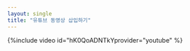 ```yaml
--- 
layout: single 
title: "유튜브 동영상 삽입하기" 
--- 
```

{%include video id="hK0QoADNTkYprovider="youtube" %}
